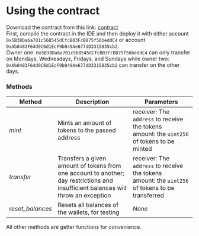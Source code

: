 # Using the contract
Download the contract from this link: [contract](https://github.com/fordatab/contract/blob/main/contract.sol)\
First, compile the contract in the IDE and then deploy it with either 
account `0x5B38Da6a701c568545dCfcB03FcB875f56beddC4` or account 
`0xAb8483F64d9C6d1EcF9b849Ae677dD3315835cb2`.\
Owner one: `0x5B38Da6a701c568545dCfcB03FcB875f56beddC4` can only transfer on 
Mondays, Wednesdays, Fridays, and Sundays while owner two: 
`0xAb8483F64d9C6d1EcF9b849Ae677dD3315835cb2` can transfer on the other days.

### Methods
| Method            | Description                                                                                                                             | Parameters                                                                                           |
|-------------------|-----------------------------------------------------------------------------------------------------------------------------------------|------------------------------------------------------------------------------------------------------|
| *mint*            | Mints an amount of tokens to the passed address                                                                                         | receiver: The `address` to receive the tokens<br/> amount: the `uint256` of tokens to be minted      |
| *transfer*        | Transfers a given amount of tokens from one account to another; <br/>day restrictions and insufficient balances will throw an exception | receiver: The `address` to receive the tokens<br/> amount: the `uint256` of tokens to be transferred |
| *reset_balances*  | Resets all balances of the wallets, for testing                                                                                         | *None*                                                                                               |

All other methods are getter functions for convenience.

